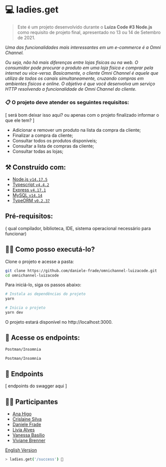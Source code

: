 # 💻 ladies.get

> Este é um projeto desenvolvido durante o **Luiza Code #3 Node.js** como requisito de projeto final, apresentado no 13 ou 14 de Setembro de 2021.


*Uma das funcionalidades mais interessantes em um e-commerce é a Omni Channel.* 

*Ou seja, não há mais diferenças entre lojas físicas ou na web. O consumidor pode procurar
o produto em uma loja física e comprar pela internet ou vice-versa.
Basicamente, o cliente Omni Channel é aquele que utiliza de todos os canais
simultaneamente, cruzando compras em ambientes físicos e online.
O objetivo é que você desenvolva um serviço HTTP resolvendo a funcionalidade de
Omni Channel do cliente.* 

### 📋 O projeto deve atender os seguintes requisitos:
[ será bom deixar isso aqui? ou apenas com o projeto finalizado informar o que ele tem? ]

- Adicionar e remover um produto na lista da compra da cliente;
- Finalizar a compra da cliente;
- Consultar todos os produtos disponíveis;
- Consultar a lista de compras da cliente;
- Consultar todas as lojas;

## ⚒️ Construído com: 
* [Node.js `v14.17.5`](https://nodejs.org)
* [Typescript `v4.4.2`](https://www.typescriptlang.org/)
* [Express `v4.17.1`](https://expressjs.com/pt-br/)
* [MySQL `v14.14`](https://www.mysql.com/)
* [TypeORM `v0.2.37`](https://typeorm.io/#/)

##  Pré-requisitos:
( qual compilador, biblioteca, IDE, sistema operacional necessário para funcionar)

## 👨‍💻 Como posso executá-lo?
Clone o projeto e acesse a pasta:

```sh
git clone https://github.com/daniele-frade/omnichannel-luizacode.git
cd omnichannel-luizacode
```

Para iniciá-lo, siga os passos abaixo:

```sh
# Instala as dependências do projeto
yarn

# Inicia o projeto
yarn dev
```
O projeto estará disponível no http://localhost:3000. 

## 📌 Acesse os endpoints:

```sh
Postman/Insomnia
```

```sh
Postman/Insomnia
```

## 📌 Endpoints

[ endpoints do swagger aqui ]

## 👩‍💻 Participantes

* [Ana Higo](https://www.linkedin.com/in/ana-higo)
* [Crislaine Silva](https://www.linkedin.com/in/crislainessilva)
* [Daniele Frade](https://www.linkedin.com/in/daniele-frade/)
* [Livia Alves ](https://www.linkedin.com/in/liviaalvesfernandes)
* [Vanessa Basílio](https://www.linkedin.com/in/vanessabasilio)
* [Viviane Brenner](https://www.linkedin.com/in/viviane-brenner)

[English Version](./readme-en.md)

```sh
> ladies.get('/success') 🚀
```